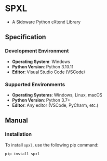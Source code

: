 # **SPXL**
- A Sidoware Python eXtend Library

## **Specification**

### **Development Environment**
- **Operating System**: Windows
- **Python Version**: Python 3.10.11
- **Editor**: Visual Studio Code (VSCode)

### **Supported Environments**
- **Operating Systems**: Windows, Linux, macOS
- **Python Version**: Python 3.7+
- **Editor**: Any editor (VSCode, PyCharm, etc.)

## **Manual**

### **Installation**
To install `spxl`, use the following pip command:
```cmd
pip install spxl
```